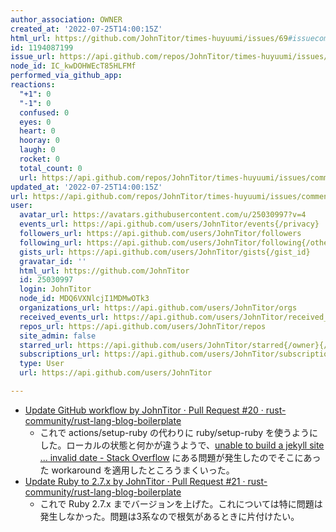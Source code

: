 ```yaml
---
author_association: OWNER
created_at: '2022-07-25T14:00:15Z'
html_url: https://github.com/JohnTitor/times-huyuumi/issues/69#issuecomment-1194087199
id: 1194087199
issue_url: https://api.github.com/repos/JohnTitor/times-huyuumi/issues/69
node_id: IC_kwDOHWEcT85HLFMf
performed_via_github_app: 
reactions:
  "+1": 0
  "-1": 0
  confused: 0
  eyes: 0
  heart: 0
  hooray: 0
  laugh: 0
  rocket: 0
  total_count: 0
  url: https://api.github.com/repos/JohnTitor/times-huyuumi/issues/comments/1194087199/reactions
updated_at: '2022-07-25T14:00:15Z'
url: https://api.github.com/repos/JohnTitor/times-huyuumi/issues/comments/1194087199
user:
  avatar_url: https://avatars.githubusercontent.com/u/25030997?v=4
  events_url: https://api.github.com/users/JohnTitor/events{/privacy}
  followers_url: https://api.github.com/users/JohnTitor/followers
  following_url: https://api.github.com/users/JohnTitor/following{/other_user}
  gists_url: https://api.github.com/users/JohnTitor/gists{/gist_id}
  gravatar_id: ''
  html_url: https://github.com/JohnTitor
  id: 25030997
  login: JohnTitor
  node_id: MDQ6VXNlcjI1MDMwOTk3
  organizations_url: https://api.github.com/users/JohnTitor/orgs
  received_events_url: https://api.github.com/users/JohnTitor/received_events
  repos_url: https://api.github.com/users/JohnTitor/repos
  site_admin: false
  starred_url: https://api.github.com/users/JohnTitor/starred{/owner}{/repo}
  subscriptions_url: https://api.github.com/users/JohnTitor/subscriptions
  type: User
  url: https://api.github.com/users/JohnTitor

---
```

- [Update GitHub workflow by JohnTitor · Pull Request #20 · rust-community/rust-lang-blog-boilerplate](https://togithub.com/rust-community/rust-lang-blog-boilerplate/pull/20)
	- これで actions/setup-ruby の代わりに ruby/setup-ruby を使うようにした。ローカルの状態と何かが違うようで、[unable to build a jekyll site ... invalid date - Stack Overflow](https://stackoverflow.com/questions/39057405/unable-to-build-a-jekyll-site-invalid-date) にある問題が発生したのでそこにあった workaround を適用したところうまくいった。
- [Update Ruby to 2.7.x by JohnTitor · Pull Request #21 · rust-community/rust-lang-blog-boilerplate](https://togithub.com/rust-community/rust-lang-blog-boilerplate/pull/21)
	- これで Ruby 2.7.x までバージョンを上げた。これについては特に問題は発生しなかった。問題は3系なので根気があるときに片付けたい。